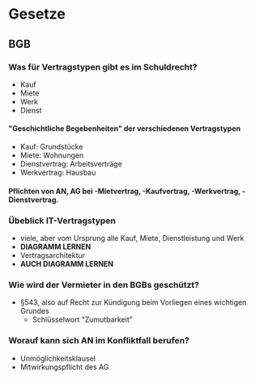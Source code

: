# Gesetze
## BGB
### Was für Vertragstypen gibt es im Schuldrecht?
* Kauf
* Miete
* Werk
* Dienst

#### "Geschichtliche Begebenheiten" der verschiedenen Vertragstypen
* Kauf: Grundstücke
* Miete: Wohnungen
* Dienstvertrag: Arbeitsverträge
* Werkvertrag: Hausbau

#### Pflichten von AN, AG bei -Mietvertrag, -Kaufvertrag, -Werkvertrag, -Dienstvertrag.

### Übeblick IT-Vertragstypen
* viele, aber vom Ursprung alle Kauf, Miete, Dienstleistung und Werk
* **DIAGRAMM LERNEN**
* Vertragsarchitektur
* **AUCH DIAGRAMM LERNEN**

### Wie wird der Vermieter in den BGBs geschützt?
* §543, also auf Recht zur Kündigung beim Vorliegen eines wichtigen Grundes
    * Schlüsselwort "Zumutbarkeit"

### Worauf kann sich AN im Konfliktfall berufen? 
* Unmöglichkeitsklausel
* Mitwirkungspflicht des AG
